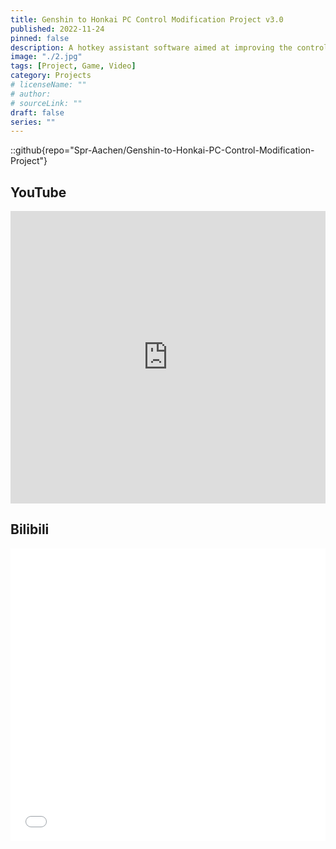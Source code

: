 ```yaml
---
title: Genshin to Honkai PC Control Modification Project v3.0
published: 2022-11-24
pinned: false
description: A hotkey assistant software aimed at improving the control mechanisms for MiHoYo's PC games.
image: "./2.jpg"
tags: [Project, Game, Video]
category: Projects
# licenseName: ""
# author: 
# sourceLink: ""
draft: false
series: ""
---
```



::github{repo="Spr-Aachen/Genshin-to-Honkai-PC-Control-Modification-Project"}


## YouTube

<iframe src="https://www.youtube.com/watch?v=_Z7MmzOzj2c" title="YouTube video player" frameborder="0" allow="accelerometer; autoplay; clipboard-write; encrypted-media; gyroscope; picture-in-picture; web-share" allowfullscreen="true" width="100%" height="468"></iframe>


## Bilibili

<iframe src="//player.bilibili.com/player.html?bvid=BV1DY4y1T7aS&p=1&autoplay=0" scrolling="no" frameborder="no" allowfullscreen="true" width="100%" height="468"> </iframe>